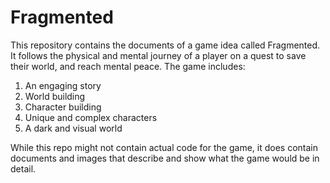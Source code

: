 # Fragmented
This repository contains the documents of a game idea called Fragmented.
It follows the physical and mental journey of a player on a quest to save their world, and reach mental peace. The game includes:

 1. An engaging story
 2. World building
 3. Character building
 4. Unique and complex characters
 5. A dark and visual world

While this repo might not contain actual code for the game, it does contain documents and images that describe and show what the game would be in detail. 

